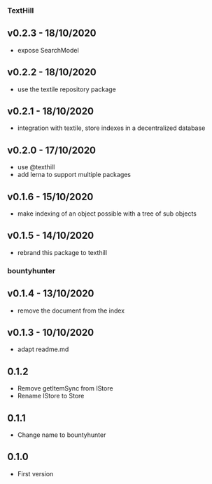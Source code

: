 ### TextHill
## v0.2.3 - 18/10/2020
* expose SearchModel

## v0.2.2 - 18/10/2020
* use the textile repository package

## v0.2.1 - 18/10/2020
* integration with textile, store indexes in a decentralized database

## v0.2.0 - 17/10/2020
* use @texthill
* add lerna to support multiple packages

## v0.1.6 - 15/10/2020
* make indexing of an object possible with a tree of sub objects

## v0.1.5 - 14/10/2020
* rebrand this package to texthill

### bountyhunter
## v0.1.4 - 13/10/2020
* remove the document from the index

## v0.1.3 - 10/10/2020
* adapt readme.md

## 0.1.2
* Remove getItemSync from IStore
* Rename IStore to Store

## 0.1.1
* Change name to bountyhunter

## 0.1.0 
* First version